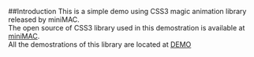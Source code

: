 ##Introduction
This is a simple demo using CSS3 magic animation library released by miniMAC.<br>
The open source of CSS3 library used in this demostration is available at [miniMAC](https://github.com/miniMAC/magic).<br>
All the demostrations of this library are located at [DEMO](http://minimamente.com/example/magic_animations/)
